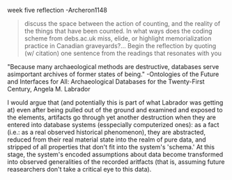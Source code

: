 week five reflection
  -Archeron1148

>discuss the space between the action of counting, and the reality of the things that have been counted. In what ways does the coding scheme from debs.ac.uk miss, elide, or highlight memorialization practice in Canadian graveyards?... Begin the reflection by quoting (w/ citation) one sentence from the readings that resonates with you

"Because many archaeological methods are destructive, databases serve asimportant  archives  of  former  states  of  being." -Ontologies of the Future and Interfaces for All: Archaeological Databases for the Twenty-First Century, Angela  M.  Labrador

I would argue that (and potentially this is part of what Labrador was getting at) even after being pulled out of the ground and examined and exposed to the elements, artifacts go through yet another destruction when they are entered into database systems (esspecially computerized ones): as a fact (i.e.: as a real observed historical phenomenon), they are abstracted, reduced from their real material state into the realm of pure data, and stripped of all properties that don't fit into the system's 'schema.' At this stage, the system's encoded assumptions about data become transformed into observed generalities of the recorded aritfacts (that is, assuming future reasearchers don't take a critical eye to this data).
